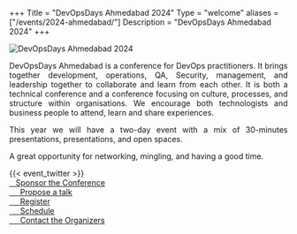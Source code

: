 +++
Title = "DevOpsDays Ahmedabad 2024"
Type = "welcome"
aliases = ["/events/2024-ahmedabad/"]
Description = "DevOpsDays Ahmedabad 2024"
+++

<div class="row">
  <div class="col-md-4">
    <img alt="DevOpsDays Ahmedabad 2024" class="rounded mx-auto d-block"  src="/ahmedabad/logo.png" style="max-width: 50%">
  </div>
  <div class="col-md-8">
            <div style="text-align: justify">
                <p>DevOpsDays Ahmedabad is a conference for DevOps practitioners. It brings together development, operations, QA, Security, management, and leadership together to collaborate and learn from each other. It is both a technical conference and a conference focusing on culture, processes, and structure within organisations. We encourage both technologists and business people to attend, learn and share experiences.</p>
                <p>This year we will have a two-day event with a mix of 30-minutes presentations,  presentations, and open spaces. </p>
                <p>A great opportunity for networking, mingling, and having a good time. </p>
                {{< event_twitter >}}
            </div>
            <div class="d-flex flex-row">
                <div class="col-md-4">
                    <div class="p-2">
                      <a class="btn btn-secondary btn-block" href="/ahmedabad/sponsor"> <i class="fa fa-money fa-lg"></i>&nbsp;&nbsp;&nbsp;Sponsor the Conference</a>
                    </div>
                    <div class="p-2">
                      <a class="btn btn-secondary btn-block" href="https://sessionize.com/devopsdays-ahm-2024/"> <i class="fa fa-microphone fa-lg"></i>&nbsp;&nbsp;
                        &nbsp; Propose a talk</a>
                    </div>
                    <div class="p-2">
                      <a class="btn btn-secondary btn-block" href="https://konfhub.com/devopsdays-ahm-2024"> <i class="fa fa-ticket fa-lg"></i>&nbsp;&nbsp;
                        &nbsp; Register</a>
                    </div>
                    <div class="p-2">
                      <a class="btn btn-secondary btn-block" href="/events/2024-ahmedabad/program"> <i class="fa fa-calendar fa-lg"></i>&nbsp;&nbsp;
                        &nbsp; Schedule</a>
                    </div>
                    <div class="p-2">
                      <a class="btn btn-secondary btn-block" href="/ahmedabad/contact"> <i class="fa fa-envelope-o fa-lg"></i>&nbsp;&nbsp;
                        &nbsp; Contact the Organizers</a>
                    </div>
                </div>
            </div>
  </div>
</div>